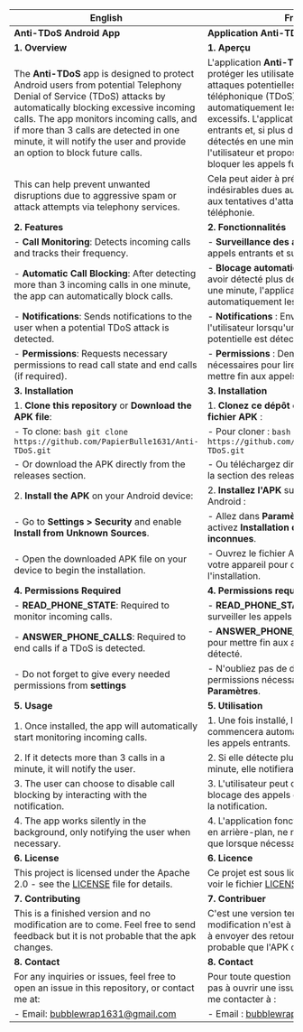 | **English**                                                                 | **French**                                                               |
|-----------------------------------------------------------------------------|--------------------------------------------------------------------------|
| **Anti-TDoS Android App**                                                      | **Application Anti-TDoS Android**                                          |
| **1. Overview**                                                                  | **1. Aperçu**                                                                |
| The **Anti-TDoS** app is designed to protect Android users from potential Telephony Denial of Service (TDoS) attacks by automatically blocking excessive incoming calls. The app monitors incoming calls, and if more than 3 calls are detected in one minute, it will notify the user and provide an option to block future calls. | L'application **Anti-TDoS** est conçue pour protéger les utilisateurs Android contre les attaques potentielles par déni de service téléphonique (TDoS) en bloquant automatiquement les appels entrants excessifs. L'application surveille les appels entrants et, si plus de 3 appels sont détectés en une minute, elle notifiera l'utilisateur et proposera une option pour bloquer les appels futurs. |
| This can help prevent unwanted disruptions due to aggressive spam or attack attempts via telephony services. | Cela peut aider à prévenir les perturbations indésirables dues aux spams agressifs ou aux tentatives d'attaque via les services de téléphonie. |
| **2. Features**                                                                  | **2. Fonctionnalités**                                                        |
| - **Call Monitoring**: Detects incoming calls and tracks their frequency.    | - **Surveillance des appels** : Détecte les appels entrants et suit leur fréquence. |
| - **Automatic Call Blocking**: After detecting more than 3 incoming calls in one minute, the app can automatically block calls. | - **Blocage automatique des appels** : Après avoir détecté plus de 3 appels entrants en une minute, l'application peut bloquer automatiquement les appels. |
| - **Notifications**: Sends notifications to the user when a potential TDoS attack is detected. | - **Notifications** : Envoie des notifications à l'utilisateur lorsqu'une attaque TDoS potentielle est détectée. |
| - **Permissions**: Requests necessary permissions to read call state and end calls (if required). | - **Permissions** : Demande les permissions nécessaires pour lire l'état des appels et mettre fin aux appels (si nécessaire). |
| **3. Installation**                                                               | **3. Installation**                                                          |
| 1. **Clone this repository** or **Download the APK file**:                    | 1. **Clonez ce dépôt** ou **Téléchargez le fichier APK** :               |
| - To clone: ```bash git clone https://github.com/PapierBulle1631/Anti-TDoS.git``` | - Pour cloner : ```bash git clone https://github.com/PapierBulle1631/Anti-TDoS.git ``` |
| - Or download the APK directly from the releases section.                    | - Ou téléchargez directement l'APK depuis la section des releases.       |
| 2. **Install the APK** on your Android device:                                | 2. **Installez l'APK** sur votre appareil Android :                       |
| - Go to **Settings > Security** and enable **Install from Unknown Sources**. | - Allez dans **Paramètres > Sécurité** et activez **Installation depuis des sources inconnues**. |
| - Open the downloaded APK file on your device to begin the installation.     | - Ouvrez le fichier APK téléchargé sur votre appareil pour commencer l'installation. |
| **4. Permissions Required**                                                       | **4. Permissions requises**                                                  |
| - **READ_PHONE_STATE**: Required to monitor incoming calls.                  | - **READ_PHONE_STATE** : Nécessaire pour surveiller les appels entrants. |
| - **ANSWER_PHONE_CALLS**: Required to end calls if a TDoS is detected.       | - **ANSWER_PHONE_CALLS** : Nécessaire pour mettre fin aux appels si un TDoS est détecté. |
| - Do not forget to give every needed permissions from **settings**            | - N'oubliez pas de donner toutes les permissions nécessaires depuis **Paramètres**. |
| **5. Usage**                                                                     | **5. Utilisation**                                                            |
| 1. Once installed, the app will automatically start monitoring incoming calls. | 1. Une fois installé, l'application commencera automatiquement à surveiller les appels entrants. |
| 2. If it detects more than 3 calls in a minute, it will notify the user.     | 2. Si elle détecte plus de 3 appels en une minute, elle notifiera l'utilisateur. |
| 3. The user can choose to disable call blocking by interacting with the notification. | 3. L'utilisateur peut choisir de désactiver le blocage des appels en interagissant avec la notification. |
| 4. The app works silently in the background, only notifying the user when necessary. | 4. L'application fonctionne silencieusement en arrière-plan, ne notifiant l'utilisateur que lorsque nécessaire. |
| **6. License**                                                                   | **6. Licence**                                                                |
| This project is licensed under the Apache 2.0 - see the [LICENSE](LICENSE) file for details. | Ce projet est sous licence Apache 2.0 - voir le fichier [LICENSE](LICENSE) pour plus de détails. |
| **7. Contributing**                                                              | **7. Contribuer**                                                             |
| This is a finished version and no modification are to come. Feel free to send feedback but it is not probable that the apk changes. | C'est une version terminée et aucune modification n'est à prévoir. N'hésitez pas à envoyer des retours, mais il est peu probable que l'APK change. |
| **8. Contact**                                                                   | **8. Contact**                                                                |
| For any inquiries or issues, feel free to open an issue in this repository, or contact me at: | Pour toute question ou problème, n'hésitez pas à ouvrir une issue dans ce dépôt, ou à me contacter à : |
| - Email: bubblewrap1631@gmail.com                                              | - Email : bubblewrap1631@gmail.com                                        |
